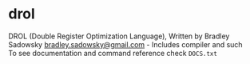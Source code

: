 # drol
DROL (Double Register Optimization Language), Written by Bradley Sadowsky <bradley.sadowsky@gmail.com> - Includes compiler and such<br />
To see documentation and command reference check `DOCS.txt`
